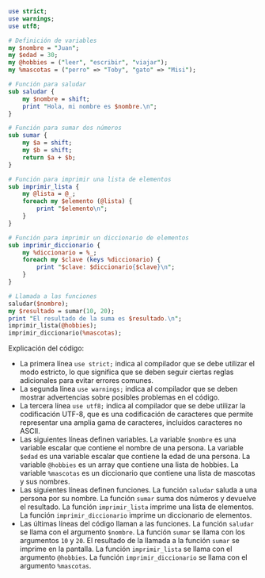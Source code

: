 ```perl
use strict;
use warnings;
use utf8;

# Definición de variables
my $nombre = "Juan";
my $edad = 30;
my @hobbies = ("leer", "escribir", "viajar");
my %mascotas = ("perro" => "Toby", "gato" => "Misi");

# Función para saludar
sub saludar {
    my $nombre = shift;
    print "Hola, mi nombre es $nombre.\n";
}

# Función para sumar dos números
sub sumar {
    my $a = shift;
    my $b = shift;
    return $a + $b;
}

# Función para imprimir una lista de elementos
sub imprimir_lista {
    my @lista = @_;
    foreach my $elemento (@lista) {
        print "$elemento\n";
    }
}

# Función para imprimir un diccionario de elementos
sub imprimir_diccionario {
    my %diccionario = %_;
    foreach my $clave (keys %diccionario) {
        print "$clave: $diccionario{$clave}\n";
    }
}

# Llamada a las funciones
saludar($nombre);
my $resultado = sumar(10, 20);
print "El resultado de la suma es $resultado.\n";
imprimir_lista(@hobbies);
imprimir_diccionario(%mascotas);
```

Explicación del código:

* La primera línea `use strict;` indica al compilador que se debe utilizar el modo estricto, lo que significa que se deben seguir ciertas reglas adicionales para evitar errores comunes.
* La segunda línea `use warnings;` indica al compilador que se deben mostrar advertencias sobre posibles problemas en el código.
* La tercera línea `use utf8;` indica al compilador que se debe utilizar la codificación UTF-8, que es una codificación de caracteres que permite representar una amplia gama de caracteres, incluidos caracteres no ASCII.
* Las siguientes líneas definen variables. La variable `$nombre` es una variable escalar que contiene el nombre de una persona. La variable `$edad` es una variable escalar que contiene la edad de una persona. La variable `@hobbies` es un array que contiene una lista de hobbies. La variable `%mascotas` es un diccionario que contiene una lista de mascotas y sus nombres.
* Las siguientes líneas definen funciones. La función `saludar` saluda a una persona por su nombre. La función `sumar` suma dos números y devuelve el resultado. La función `imprimir_lista` imprime una lista de elementos. La función `imprimir_diccionario` imprime un diccionario de elementos.
* Las últimas líneas del código llaman a las funciones. La función `saludar` se llama con el argumento `$nombre`. La función `sumar` se llama con los argumentos `10` y `20`. El resultado de la llamada a la función `sumar` se imprime en la pantalla. La función `imprimir_lista` se llama con el argumento `@hobbies`. La función `imprimir_diccionario` se llama con el argumento `%mascotas`.